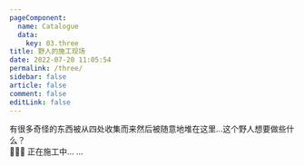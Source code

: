 ```yaml
---
pageComponent:
  name: Catalogue
  data:
    key: 03.three
title: 野人的施工现场
date: 2022-07-20 11:05:54
permalink: /three/
sidebar: false
article: false
comment: false
editLink: false
---
```

有很多奇怪的东西被从四处收集而来然后被随意地堆在这里...这个野人想要做些什么？
<br> 
👷‍♀️👷 正在施工中... ...